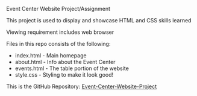 Event Center Website Project/Assignment

This project is used to display and showcase HTML and CSS skills learned

Viewing requirement includes web browser

Files in this repo consists of the following:
- index.html - Main homepage
- about.html - Info about the Event Center
- events.html - The table portion of the website
- style.css - Styling to make it look good!


This is the GitHub Repository: [Event-Center-Website-Project](https://github.com/chengjack03/Event-Center-Website-Project)
